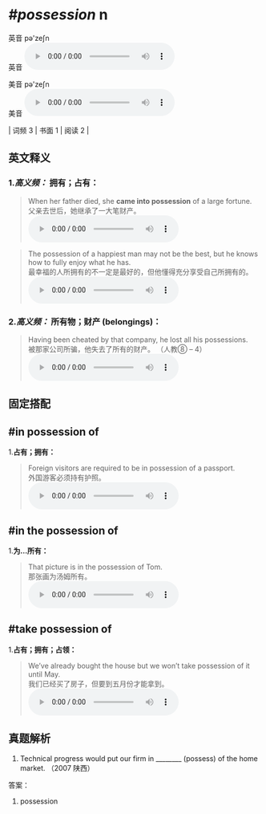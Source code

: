 # ***\#possession*** n
英音 pə'zeʃn  
英音
<audio src="./media/possession-B.aac" controls="controls"></audio>

美音 pə'zeʃn  
美音
<audio src="./media/possession.aac" controls="controls"></audio>



| 词频 3 | 书面 1 | 阅读 2 |  

英文释义
---
### 1.*高义频：* **拥有；占有：**  

 > When her father died, she **came into possession** of a large fortune.   
 > 父亲去世后，她继承了一大笔财产。    
<audio src="./media/possession-1.aac" controls="controls"></audio>

 > The possession of a happiest man may not be the best, but he knows how to fully enjoy what he has.  
 > 最幸福的人所拥有的不一定是最好的，但他懂得充分享受自己所拥有的。    
<audio src="./media/possession-2.aac" controls="controls"></audio>

### 2.*高义频：* **所有物；财产 (belongings)：**  

 > Having been cheated by that company, he lost all his possessions.   
 > 被那家公司所骗，他失去了所有的财产。  （人教⑧ – 4）  
<audio src="./media/possession-3.aac" controls="controls"></audio>


固定搭配
---
## \#in possession of 
1.**占有；拥有：**  

 > Foreign visitors are required to be in possession of a passport.    
 > 外国游客必须持有护照。    
<audio src="./media/possession-4.aac" controls="controls"></audio>

## \#in the possession of 
1.**为…所有：**  

 > That picture is in the possession of Tom.  
 > 那张画为汤姆所有。    
<audio src="./media/possession-5.aac" controls="controls"></audio>

## \#take possession of 
1.**占有；拥有；占领：**  

 > We’ve already bought the house but we won’t take possession of it until May.   
 > 我们已经买了房子，但要到五月份才能拿到。    
<audio src="./media/possession-6.aac" controls="controls"></audio>


真题解析
---
1. Technical progress would put our firm in ________ (possess) of the home market.   （2007 陕西）  

答案：
1. possession  

